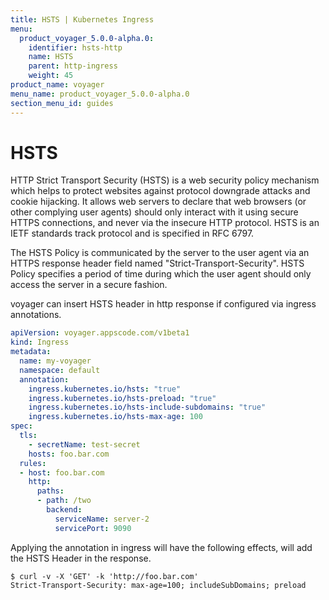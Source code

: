 ```yaml
---
title: HSTS | Kubernetes Ingress
menu:
  product_voyager_5.0.0-alpha.0:
    identifier: hsts-http
    name: HSTS
    parent: http-ingress
    weight: 45
product_name: voyager
menu_name: product_voyager_5.0.0-alpha.0
section_menu_id: guides
---
```


# HSTS

HTTP Strict Transport Security (HSTS) is a web security policy mechanism which helps to protect websites against protocol downgrade attacks and cookie hijacking. It allows web servers to declare that web browsers (or other complying user agents) should only interact with it using secure
HTTPS connections, and never via the insecure HTTP protocol. HSTS is an IETF standards track protocol and is specified in RFC 6797.

The HSTS Policy is communicated by the server to the user agent via an HTTPS response header field named "Strict-Transport-Security".
HSTS Policy specifies a period of time during which the user agent should only access the server in a secure fashion.

voyager can insert HSTS header in http response if configured via ingress annotations.

```yaml
apiVersion: voyager.appscode.com/v1beta1
kind: Ingress
metadata:
  name: my-voyager
  namespace: default
  annotation:
    ingress.kubernetes.io/hsts: "true"
    ingress.kubernetes.io/hsts-preload: "true"
    ingress.kubernetes.io/hsts-include-subdomains: "true"
    ingress.kubernetes.io/hsts-max-age: 100
spec:
  tls:
    - secretName: test-secret
    hosts: foo.bar.com
  rules:
  - host: foo.bar.com
    http:
      paths:
      - path: /two
        backend:
          serviceName: server-2
          servicePort: 9090
```

Applying the annotation in ingress will have the following effects, will add the HSTS Header in the response.

```console
$ curl -v -X 'GET' -k 'http://foo.bar.com'
Strict-Transport-Security: max-age=100; includeSubDomains; preload
```
